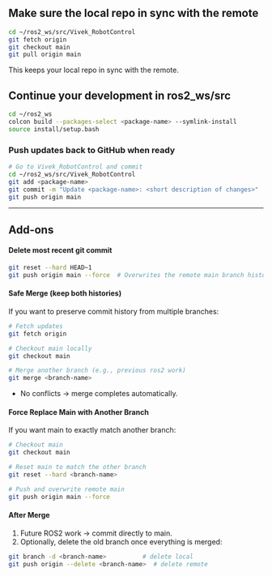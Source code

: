 ## Make sure the local repo in sync with the remote
```bash
cd ~/ros2_ws/src/Vivek_RobotControl
git fetch origin
git checkout main
git pull origin main
```
This keeps your local repo in sync with the remote.

## Continue your development in ros2_ws/src
```bash
cd ~/ros2_ws
colcon build --packages-select <package-name> --symlink-install
source install/setup.bash
```

### Push updates back to GitHub when ready
```bash
# Go to Vivek_RobotControl and commit
cd ~/ros2_ws/src/Vivek_RobotControl
git add <package-name>
git commit -m "Update <package-name>: <short description of changes>"
git push origin main
```

---

## Add-ons
#### Delete most recent git commit
```bash
git reset --hard HEAD~1
git push origin main --force  # Overwrites the remote main branch history
```

#### Safe Merge (keep both histories)
If you want to preserve commit history from multiple branches:
```bash
# Fetch updates
git fetch origin

# Checkout main locally
git checkout main

# Merge another branch (e.g., previous ros2 work)
git merge <branch-name>
```
- No conflicts → merge completes automatically.
#### Force Replace Main with Another Branch

If you want main to exactly match another branch:
```bash
# Checkout main
git checkout main

# Reset main to match the other branch
git reset --hard <branch-name>

# Push and overwrite remote main
git push origin main --force
```

#### After Merge
1. Future ROS2 work → commit directly to main.
2. Optionally, delete the old branch once everything is merged:
```bash
git branch -d <branch-name>          # delete local
git push origin --delete <branch-name>  # delete remote
```
